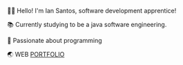 👨‍💻 Hello! I'm Ian Santos, software development apprentice!

📚 Currently studying to be a java software engineering.

🔭 Passionate about programming

🌏 WEB [PORTFOLIO](https://portfolio-original-picw.vercel.app/)

